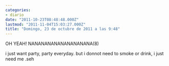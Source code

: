 ```yaml
---
categories:
- diario
date: "2011-10-23T08:48:48.000Z"
lastmod: "2011-11-04T15:03:27.000Z"
title: "Domingo, 23 de octubre de 2011 a las 9:48"
---
```


OH YEAH! NANANANANANANANANANA(8)

i just want party, party everyday. but i donnot need to smoke or drink, i just need me                                                                             .seh